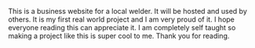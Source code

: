 This is a business website for a local welder. It will be hosted and used by others. It is my first real world project and I am very proud of it. I hope everyone reading this can appreciate it. I am completely self taught so making a project like this is super cool to me. Thank you for reading.
